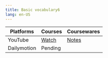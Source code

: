 ```yaml
---
title: Basic vocabulary6
lang: en-US
---
```


| Platforms | Courses                                                                                      | Coursewares                                                     |
|-----------|----------------------------------------------------------------------------------------------|-----------------------------------------------------------------|
| YouTube   | [Watch](https://www.youtube.com/watch?v=c1d4uhtjNcw&list=PLm0MFkgiW1JivqeqHCq9A1igNbNrfiwfw) | [Notes](../../public/english/Basic%20Courses/pdf/6%20Notes.pdf) |
| Dailymotion  | Pending                                                                                      |                                                                 |

